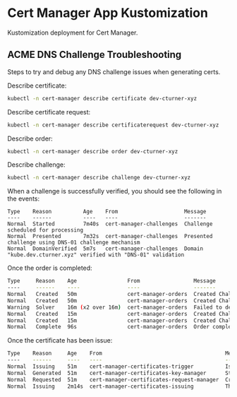 # Cert Manager App Kustomization

Kustomization deployment for Cert Manager.

## ACME DNS Challenge Troubleshooting

Steps to try and debug any DNS challenge issues when generating certs.

Describe certificate:

```sh
kubectl -n cert-manager describe certificate dev-cturner-xyz
```

Describe certificate request:

```sh
kubectl -n cert-manager describe certificaterequest dev-cturner-xyz
```

Describe order:

```sh
kubectl -n cert-manager describe order dev-cturner-xyz
```

Describe challenge:

```sh
kubectl -n cert-manager describe challenge dev-cturner-xyz
```

When a challenge is successfully verified, you should see the following in the events:

```
Type    Reason          Age    From                     Message
----    ------          ----   ----                     -------
Normal  Started         7m40s  cert-manager-challenges  Challenge scheduled for processing
Normal  Presented       7m32s  cert-manager-challenges  Presented challenge using DNS-01 challenge mechanism
Normal  DomainVerified  5m7s   cert-manager-challenges  Domain "kube.dev.cturner.xyz" verified with "DNS-01" validation
```

Once the order is completed:

```sh
Type     Reason    Age                From                 Message
----     ------    ----               ----                 -------
Normal   Created   50m                cert-manager-orders  Created Challenge resource "kube-cturner-xyz-1-3677445741-2690577496" for domain "kube.dev.cturner.xyz"
Normal   Created   50m                cert-manager-orders  Created Challenge resource "kube-cturner-xyz-1-3677445741-3549550428" for domain "kube.dev.cturner.xyz"
Warning  Solver    16m (x2 over 16m)  cert-manager-orders  Failed to determine a valid solver configuration for the set of domains on the Order: no configured challenge solvers can be used for this challenge
Normal   Created   15m                cert-manager-orders  Created Challenge resource "kube-cturner-xyz-1-3677445741-3689494978" for domain "kube.dev.cturner.xyz"
Normal   Created   15m                cert-manager-orders  Created Challenge resource "kube-cturner-xyz-1-3677445741-3495413534" for domain "kube.dev.cturner.xyz"
Normal   Complete  96s                cert-manager-orders  Order completed successfully
```

Once the certificate has been issue:

```sh
Type    Reason     Age    From                                       Message
----    ------     ----   ----                                       -------
Normal  Issuing    51m    cert-manager-certificates-trigger          Issuing certificate as Secret does not exist
Normal  Generated  51m    cert-manager-certificates-key-manager      Stored new private key in temporary Secret resource "kube-cturner-xyz-kjnwt"
Normal  Requested  51m    cert-manager-certificates-request-manager  Created new CertificateRequest resource "kube-cturner-xyz-1"
Normal  Issuing    2m14s  cert-manager-certificates-issuing          The certificate has been successfully issued
```